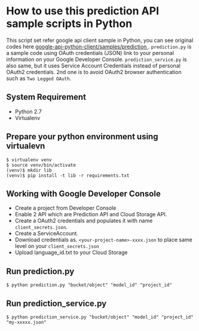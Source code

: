 # How to use this prediction API sample scripts in Python

This script set refer google api client sample in Python, you can see original codes here [ google-api-python-client/samples/prediction ]( https://github.com/google/google-api-python-client/tree/master/samples/prediction ).
`prediction.py` is a sample code using OAuth credentials (JSON) link to your personal information on your Google Developer Console. `prediction_service.py` is also same, but it uses Service Account Credentials instead of personal OAuth2 credentials. 2nd one is to avoid OAuth2 browser authentication such as `Two Legged OAuth`.

## System Requirement

- Python 2.7
- Virtualenv

## Prepare your python environment using virtualevn

```
$ virtualenv venv
$ source venv/bin/activate
(venv)$ mkdir lib
(venv)$ pip install -t lib -r requirements.txt
```

## Working with Google Developer Console

- Create a project from Developer Console
- Enable 2 API which are Prediction API and Cloud Storage API.
- Create a OAuth2 credentials and populates it with name `client_secrets.json`.
- Create a ServiceAccount.
- Download credentials as. `<your-project-name>-xxxx.json` to place same level on your `client_secrets.json`
- Upload language_id.txt to your Cloud Storage

## Run prediction.py

```
$ python prediction.py "bucket/object" "model_id" "project_id"
```

## Run prediction_service.py

```
$ python prediction_service.py "bucket/object" "model_id" "project_id" "my-xxxxx.json"
```

